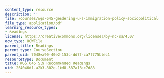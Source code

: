 ```yaml
---
content_type: resource
description: ''
file: /courses/wgs-645-gendering-u-s-immigration-policy-sociopolitical-theological-and-feminist-perspectives-spring-2019/264046d1a2b3802e10d8387a13ac7d88_MITWGS_645S19_RecReadings.pdf
file_type: application/pdf
learning_resource_types:
- Readings
license: https://creativecommons.org/licenses/by-nc-sa/4.0/
ocw_type: OCWFile
parent_title: Readings
parent_type: CourseSection
parent_uid: 7048ea90-40e2-153c-dd7f-ca7f775b1ec1
resourcetype: Document
title: WGS.645 S19 Recommended Readings
uid: 264046d1-a2b3-802e-10d8-387a13ac7d88
---
```

